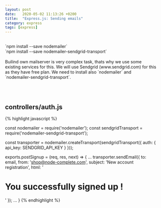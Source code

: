 ```yaml
---
layout: post
date:   2020-05-02 11:13:26 +0200
title:  "Express.js: Sending emails"
category: express
tags: [express]
---
```

<br />
`npm install --save nodemailer` <br />
`npm install --save nodemailer-sendgrid-transport`
<br /><br />
Builind own mailserver is very complex task, thats why we use some existing services for this. We will use Sendgrid (www.sendgrid.com) for this as they have free plan. We need to install also `nodemailer` and `nodemailer-sendgrid-transport`. <br />



<br /><br />


<h2>controllers/auth.js</h2>
{% highlight javascript %}

const nodemailer = require('nodemailer');
const sendgridTransport = require('nodemailer-sendgrid-transport');

const transporter = nodemailer.createTransport(sendgridTransport({
    auth: {
        api_key: SENDGRID_API_KEY
    }
}));




exports.postSignup = (req, res, next) => {
   ...
    transporter.sendEmail({
                to: email,
                from: 'shop@node-complete.com',
                subject: 'New account registration',
                html: '<h1>You successfully signed up !</h1>'
            });
   ...
}
{% endhighlight %}
<br /><br />
